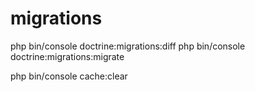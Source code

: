 
# migrations

php bin/console doctrine:migrations:diff
php bin/console doctrine:migrations:migrate

php bin/console cache:clear
